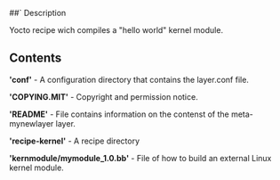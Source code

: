 ##` Description

Yocto recipe wich compiles a "hello world" kernel module.

## Contents

**'conf'** - A configuration directory that contains the layer.conf file.

**'COPYING.MIT'** - Copyright and permission notice.

**'README'** - File contains information on the contenst of the meta-mynewlayer layer.

**'recipe-kernel'** - A recipe directory 

**'kernmodule/mymodule_1.0.bb'** - File of how to build an external Linux kernel module.
